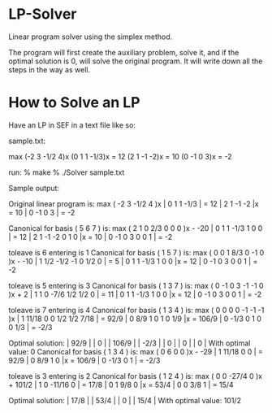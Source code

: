 LP-Solver
=========

Linear program solver using the simplex method.

The program will first create the auxiliary problem, solve it, and if the optimal solution is 0, will solve the original program.  It will write down all the steps in the way as well. 


How to Solve an LP
==================
Have an LP in SEF in a text file like so:

sample.txt:

max (-2 3 -1/2 4)x 
(0 1 1 -1/3)x = 12
(2 1 -1 -2)x = 10
(0 -1 0 3)x = -2

run:
% make
% ./Solver sample.txt

Sample output:

Original linear program is:
max (   -2     3  -1/2     4 )x
    |    0     1     1  -1/3 |   = 12
    |    2     1    -1    -2 |x  = 10
    |    0    -1     0     3 |   = -2

Canonical for basis ( 5  6  7 ) is:
max (    2     1     0   2/3     0     0     0 )x - -20
    |    0     1     1  -1/3     1     0     0 |   = 12
    |    2     1    -1    -2     0     1     0 |x  = 10
    |    0    -1     0     3     0     0     1 |   = -2


toleave is 6
entering is 1
Canonical for basis ( 1  5  7 ) is:
max (    0     0     1   8/3     0    -1     0 )x - -10
    |    1   1/2  -1/2    -1     0   1/2     0 |   = 5
    |    0     1     1  -1/3     1     0     0 |x  = 12
    |    0    -1     0     3     0     0     1 |   = -2


toleave is 5
entering is 3
Canonical for basis ( 1  3  7 ) is:
max (    0    -1     0     3    -1    -1     0 )x + 2
    |    1     1     0  -7/6   1/2   1/2     0 |   = 11
    |    0     1     1  -1/3     1     0     0 |x  = 12
    |    0    -1     0     3     0     0     1 |   = -2


toleave is 7
entering is 4
Canonical for basis ( 1  3  4 ) is:
max (    0     0     0     0    -1    -1    -1 )x
    |    1   11/18     0     0   1/2   1/2   7/18 |   = 92/9
    |    0   8/9     1     0     1     0   1/9 |x  = 106/9
    |    0  -1/3     0     1     0     0   1/3 |   = -2/3


Optimal solution: 
|  92/9 |
|    0 |
|  106/9 |
| -2/3 |
|    0 |
|    0 |
|    0 |
With optimal value: 0
Canonical for basis ( 1  3  4 ) is:
max (    0     6     0     0 )x - -29
    |    1   11/18     0     0 |   = 92/9
    |    0   8/9     1     0 |x  = 106/9
    |    0  -1/3     0     1 |   = -2/3


toleave is 3
entering is 2
Canonical for basis ( 1  2  4 ) is:
max (    0     0  -27/4     0 )x + 101/2
    |    1     0  -11/16     0 |   = 17/8
    |    0     1   9/8     0 |x  = 53/4
    |    0     0   3/8     1 |   = 15/4


Optimal solution: 
|  17/8 |
|  53/4 |
|    0 |
|  15/4 |
With optimal value: 101/2
